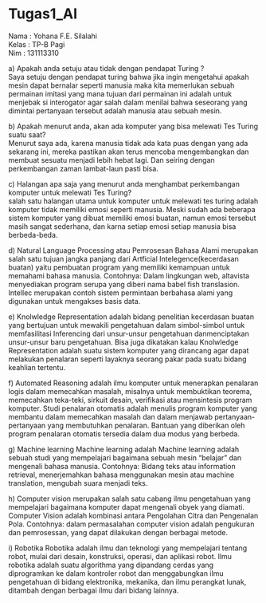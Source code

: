# Tugas1_AI
Nama : Yohana F.E. Silalahi<br>
Kelas : TP-B Pagi<br>
Nim   : 131113310<br>
<p>a)	Apakah anda setuju atau tidak dengan pendapat Turing ?<br>Saya setuju dengan pendapat turing bahwa jika ingin mengetahui apakah mesin dapat bernalar  seperti  manusia  maka  kita  memerlukan  sebuah  permainan  imitasi  yang  mana tujuan dari permainan ini adalah untuk menjebak si interogator agar salah dalam menilai bahwa seseorang yang dimintai pertanyaan tersebut adalah manusia atau sebuah mesin.</p>

<p>b)	Apakah menurut anda, akan ada komputer yang bisa melewati Tes Turing suatu saat?<br> Menurut saya ada, karena manusia tidak ada kata puas dengan yang ada sekarang ini, mereka pastikan akan terus mencoba mengembangkan dan membuat sesuatu menjadi lebih hebat lagi. Dan seiring dengan perkembangan zaman lambat-laun pasti bisa.</p>

<p>c)	Halangan apa saja yang menurut anda menghambat perkembangan komputer untuk melewati Tes Turing?<br> salah satu halangan utama untuk komputer  untuk melewati tes turing adalah komputer tidak memiliki emosi seperti manusia. Meski sudah ada beberapa sistem komputer yang dibuat memiliki emosi buatan, namun emosi tersebut masih sangat sederhana, dan karna setiap emosi setiap manusia bisa berbeda-beda.</p>

<p>d)	Natural Language Processing atau Pemrosesan Bahasa Alami merupakan salah satu tujuan jangka panjang dari Artficial Intelegence(kecerdasan buatan) yaitu pembuatan program yang memiliki kemampuan untuk memahami bahasa manusia. Contohnya: Dalam lingkungan web, altavista menyediakan program serupa yang diberi nama babel fish translasion. Intellec merupakan contoh sistem permintaan berbahasa alami yang digunakan untuk mengakses basis data.</p>


<p>e)	Knolwledge Representation adalah bidang penelitian kecerdasan buatan yang bertujuan untuk mewakili pengetahuan dalam simbol-simbol untuk memfasilitasi Inferencing dari unsur-unsur pengetahuan danmenciptakan unsur-unsur baru pengetahuan. Bisa juga dikatakan kalau Knolwledge Representation  adalah suatu sistem komputer yang dirancang agar dapat melakukan penalaran seperti layaknya seorang pakar pada suatu bidang keahlian tertentu.</p>

<p>f)	Automated Reasoning adalah ilmu komputer untuk  menerapkan penalaran logis dalam memecahkan masalah, misalnya untuk membuktikan teorema, memecahkan teka-teki, sirkuit desain, verifikasi atau mensintesis program komputer. Studi penalaran otomatis adalah menulis program komputer yang membantu dalam memecahkan masalah dan dalam menjawab pertanyaan-pertanyaan yang membutuhkan penalaran. Bantuan yang diberikan oleh program penalaran otomatis tersedia dalam dua modus yang berbeda.</p>


<p>g) Machine learning Machine learning adalah Machine learning adalah sebuah studi yang mempelajari bagaimana sebuah mesin “belajar” dan mengenali bahasa manusia. Contohnya: Bidang teks atau information retrieval, menerjemahkan bahasa menggunakan mesin atau machine translation, mengubah suara menjadi teks.</p>

<p>h)	Computer vision merupakan  salah satu cabang ilmu pengetahuan yang mempelajari bagaimana komputer dapat mengenali obyek yang diamati. Computer Vision adalah kombinasi antara Pengolahan Citra dan Pengenalan Pola. Contohnya: dalam permasalahan computer vision adalah pengukuran dan pemrosessan, yang dapat dilakukan dengan berbagai metode.</p>


<p>i)	Robotika Robotika adalah ilmu dan teknologi yang mempelajari tentang robot, mulai dari desain, konstruksi, operasi, dan aplikasi robot. Ilmu robotika adalah suatu algorithma yang dipandang cerdas yang diprogramkan ke dalam kontroler robot dan menggabungkan ilmu pengetahuan di bidang elektronika, mekanika, dan ilmu perangkat lunak, ditambah dengan berbagai ilmu dari bidang lainnya.</p>


